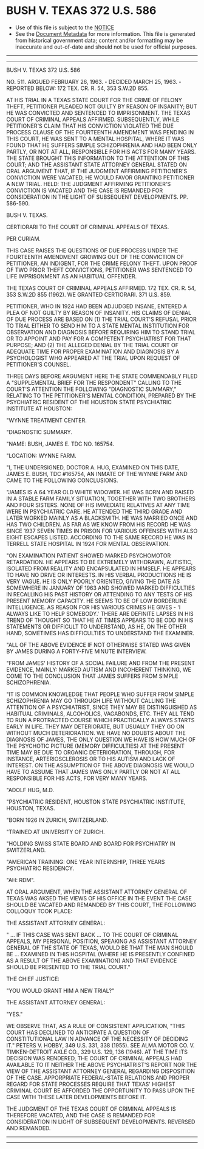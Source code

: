 ---
---

# BUSH V. TEXAS 372 U.S. 586

* Use of this file is subject to the [NOTICE](https://github.com/publicdocs/notice/blob/master/NOTICE)
* See the [Document Metadata](../../../) for more information.
  This file is generated from historical government data; content and/or formatting may be inaccurate and out-of-date and should not be used for official purposes.

----------
----------

BUSH V. TEXAS 372 U.S. 586

NO. 511.  ARGUED FEBRUARY 26, 1963.  - DECIDED MARCH 25, 1963.  - REPORTED BELOW:  172 TEX.  CR. R. 54, 353 S.W.2D 855.

AT HIS TRIAL IN A TEXAS STATE COURT FOR THE CRIME OF FELONY THEFT, PETITIONER PLEADED NOT GUILTY BY REASON OF INSANITY; BUT HE WAS CONVICTED AND SENTENCED TO IMPRISONMENT.  THE TEXAS COURT OF CRIMINAL APPEALS AFFIRMED.  SUBSEQUENTLY, WHILE PETITIONER'S CLAIM THAT HIS CONVICTION VIOLATED THE DUE PROCESS CLAUSE OF THE FOURTEENTH AMENDMENT WAS PENDING IN THIS COURT, HE WAS SENT TO A MENTAL HOSPITAL, WHERE IT WAS FOUND THAT HE SUFFERS SIMPLE SCHIZOPHRENIA AND HAD BEEN ONLY PARTLY, OR NOT AT ALL, RESPONSIBLE FOR HIS ACTS FOR MANY YEARS.  THE STATE BROUGHT THIS INFORMATION TO THE ATTENTION OF THIS COURT; AND THE ASSISTANT STATE ATTORNEY GENERAL STATED ON ORAL ARGUMENT THAT, IF THE JUDGMENT AFFIRMING PETITIONER'S CONVICTION WERE VACATED, HE WOULD FAVOR GRANTING PETITIONER A NEW TRIAL.  HELD:  THE JUDGMENT AFFIRMING PETITIONER'S CONVICTION IS VACATED AND THE CASE IS REMANDED FOR CONSIDERATION IN THE LIGHT OF SUBSEQUENT DEVELOPMENTS.  PP. 586-590.

BUSH V. TEXAS.

CERTIORARI TO THE COURT OF CRIMINAL APPEALS OF TEXAS.

PER CURIAM.

THIS CASE RAISES THE QUESTIONS OF DUE PROCESS UNDER THE FOURTEENTH AMENDMENT GROWING OUT OF THE CONVICTION OF PETITIONER, AN INDIGENT, FOR THE CRIME FELONY THEFT.  UPON PROOF OF TWO PRIOR THEFT CONVICTIONS, PETITIONER WAS SENTENCED TO LIFE IMPRISONMENT AS AN HABITUAL OFFENDER.

THE TEXAS COURT OF CRIMINAL APPEALS AFFIRMED.  172 TEX. CR. R. 54, 353 S.W.2D 855 (1962).  WE GRANTED CERTIORARI.  371 U.S. 859.

PETITIONER, WHO IN 1924 HAD BEEN ADJUDGED INSANE, ENTERED A PLEA OF NOT GUILTY BY REASON OF INSANITY.  HIS CLAIMS OF DENIAL OF DUE PROCESS ARE BASED ON (1) THE TRIAL COURT'S REFUSAL PRIOR TO TRIAL EITHER TO SEND HIM TO A STATE MENTAL INSTITUTION FOR OBSERVATION AND DIAGNOSIS BEFORE REQUIRING HIM TO STAND TRIAL OR TO APPOINT AND PAY FOR A COMPETENT PSYCHIATRIST FOR THAT PURPOSE; AND (2) THE ALLEGED DENIAL BY THE TRIAL COURT OF ADEQUATE TIME FOR PROPER EXAMINATION AND DIAGNOSIS BY A PSYCHOLOGIST WHO APPEARED AT THE TRIAL UPON REQUEST OF PETITIONER'S COUNSEL.

THREE DAYS BEFORE ARGUMENT HERE THE STATE COMMENDABLY FILED A "SUPPLEMENTAL BRIEF FOR THE RESPONDENT" CALLING TO THE COURT'S ATTENTION THE FOLLOWING "DIAGNOSTIC SUMMARY," RELATING TO THE PETITIONER'S MENTAL CONDITION, PREPARED BY THE PSYCHIATRIC RESIDENT OF THE HOUSTON STATE PSYCHIATRIC INSTITUTE AT HOUSTON:

"WYNNE TREATMENT CENTER.

"DIAGNOSTIC SUMMARY.

"NAME:  BUSH, JAMES E. TDC NO. 165754.

"LOCATION:  WYNNE FARM.

"I, THE UNDERSIGNED, DOCTOR A. HUG, EXAMINED ON THIS DATE, JAMES E. BUSH, TDC #165754, AN INMATE OF THE WYNNE FARM AND CAME TO THE FOLLOWING CONCLUSIONS.

"JAMES IS A 64 YEAR OLD WHITE WIDOWER.  HE WAS BORN AND RAISED IN A STABLE FARM FAMILY SITUATION, TOGETHER WITH TWO BROTHERS AND FOUR SISTERS.  NONE OF HIS IMMEDIATE RELATIVES AT ANY TIME WERE IN PSYCHIATRIC CARE.  HE ATTENDED THE THIRD GRADE AND LATER WORKED MAINLY AS A BLACKSMITH.  HE WAS MARRIED ONCE AND HAS TWO CHILDREN.  AS FAR AS WE KNOW FROM HIS RECORD HE WAS SINCE 1937 SEVEN TIMES IN PRISON FOR VARIOUS OFFENSES WITH ALSO EIGHT ESCAPES LISTED.  ACCORDING TO THE SAME RECORD HE WAS IN TERRELL STATE HOSPITAL IN 1924 FOR MENTAL OBSERVATION.

"ON EXAMINATION PATIENT SHOWED MARKED PSYCHOMOTOR RETARDATION.  HE APPEARS TO BE EXTREMELY WITHDRAWN, AUTISTIC, ISOLATED FROM REALITY AND ENCAPSULATED IN HIMSELF.  HE APPEARS TO HAVE NO DRIVE OR INTERESTS.  IN HIS VERBAL PRODUCTIONS HE IS VERY VAGUE.  HE IS ONLY POORLY ORIENTED, GIVING THE DATE AS SOMEWHERE IN JANUARY OF 1963 AND SHOWED MARKED DIFFICULTIES IN RECALLING HIS PAST HISTORY OR ATTENDING TO ANY TESTS OF HIS PRESENT MEMORY CAPACITY.  HE SEEMS TO BE OF LOW BORDERLINE INTELLIGENCE.  AS REASON FOR HIS VARIOUS CRIMES HE GIVES - 'I ALWAYS LIKE TO HELP SOMEBODY.'  THERE ARE DEFINITE LAPSES IN HIS TREND OF THOUGHT SO THAT HE AT TIMES APPEARS TO BE ODD IN HIS STATEMENTS OR DIFFICULT TO UNDERSTAND, AS HE, ON THE OTHER HAND, SOMETIMES HAS DIFFICULTIES TO UNDERSTAND THE EXAMINER.

"ALL OF THE ABOVE EVIDENCE IF NOT OTHERWISE STATED WAS GIVEN BY JAMES DURING A FORTY-FIVE MINUTE INTERVIEW.

"FROM JAMES' HISTORY OF A SOCIAL FAILURE AND FROM THE PRESENT EVIDENCE, MAINLY:  MARKED AUTISM AND INCOHERENT THINKING, WE COME TO THE CONCLUSION THAT JAMES SUFFERS FROM SIMPLE SCHIZOPHRENIA.

"IT IS COMMON KNOWLEDGE THAT PEOPLE WHO SUFFER FROM SIMPLE SCHIZOPHRENIA MAY GO THROUGH LIFE WITHOUT CALLING THE ATTENTION OF A PSYCHIATRIST, SINCE THEY MAY BE DISTINGUISHED AS HABITUAL CRIMINALS, ALCOHOLICS, VAGABONDS, ETC.  THEY ALL TEND TO RUN A PROTRACTED COURSE WHICH PRACTICALLY ALWAYS STARTS EARLY IN LIFE.  THEY MAY DETERIORATE, BUT USUALLY THEY GO ON WITHOUT MUCH DETERIORATION.  WE HAVE NO DOUBTS ABOUT THE DIAGNOSIS OF JAMES, THE ONLY QUESTION WE HAVE IS HOW MUCH OF THE PSYCHOTIC PICTURE (MEMORY DIFFICULTIES) AT THE PRESENT TIME MAY BE DUE TO ORGANIC DETERIORATION, THROUGH, FOR INSTANCE, ARTERIOSCLEROSIS OR TO HIS AUTISM AND LACK OF INTEREST.  ON THE ASSUMPTION OF THE ABOVE DIAGNOSIS WE WOULD HAVE TO ASSUME THAT JAMES WAS ONLY PARTLY OR NOT AT ALL RESPONSIBLE FOR HIS ACTS, FOR VERY MANY YEARS.

"ADOLF HUG, M.D.

"PSYCHIATRIC RESIDENT, HOUSTON STATE PSYCHIATRIC INSTITUTE, HOUSTON, TEXAS.

"BORN 1926 IN ZURICH, SWITZERLAND.

"TRAINED AT UNIVERSITY OF ZURICH.

"HOLDING SWISS STATE BOARD AND BOARD FOR PSYCHIATRY IN SWITZERLAND.

"AMERICAN TRAINING:  ONE YEAR INTERNSHIP, THREE YEARS PSYCHIATRIC RESIDENCY.

"AH:  RDM".

AT ORAL ARGUMENT, WHEN THE ASSISTANT ATTORNEY GENERAL OF TEXAS WAS AKSED THE VIEWS OF HIS OFFICE IN THE EVENT THE CASE SHOULD BE VACATED AND REMANDED BY THIS COURT, THE FOLLOWING COLLOQUY TOOK PLACE:

THE ASSISTANT ATTORNEY GENERAL:

"  ...  IF THIS CASE WAS SENT BACK  ...  TO THE COURT OF CRIMINAL APPEALS, MY PERSONAL POSITION, SPEAKING AS ASSISTANT ATTORNEY GENERAL OF THE STATE OF TEXAS, WOULD BE THAT THE MAN SHOULD BE  ... EXAMINED IN THIS HOSPITAL (WHERE HE IS PRESENTLY CONFINED AS A RESULT OF THE ABOVE EXAMINATION) AND THAT EVIDENCE SHOULD BE PRESENTED TO THE TRIAL COURT."

THE CHIEF JUSTICE:

"YOU WOULD GRANT HIM A NEW TRIAL?"

THE ASSISTANT ATTORNEY GENERAL:

"YES."

WE OBSERVE THAT, AS A RULE OF CONSISTENT APPLICATION, "THIS COURT HAS DECLINED TO ANTICIPATE A QUESTION OF CONSTITUTIONAL LAW IN ADVANCE OF THE NECESSITY OF DECIDING IT."  PETERS V. HOBBY, 349 U.S. 331, 338 (1955).  SEE ALMA MOTOR CO. V. TIMKEN-DETROIT AXLE CO., 329 U.S. 129, 136 (1946).  AT THE TIME ITS DECISION WAS RENDERED, THE COURT OF CRIMINAL APPEALS HAD AVAILABLE TO IT NEITHER THE ABOVE PSYCHIATRIST'S REPORT NOR THE VIEW OF THE ASSISTANT ATTORNEY GENERAL REGARDING DISPOSITION OF THE CASE.  APPORPRIATE FEDERAL-STATE RELATIONS AND PROPER REGARD FOR STATE PROCESSES REQUIRE THAT TEXAS' HIGHEST CRIMINAL COURT BE AFFORDED THE OPPORTUNITY TO PASS UPON THE CASE WITH THESE LATER DEVELOPMENTS BEFORE IT.

THE JUDGMENT OF THE TEXAS COURT OF CRIMINAL APPEALS IS THEREFORE VACATED, AND THE CASE IS REMANDED FOR CONSIDERATION IN LIGHT OF SUBSEQUENT DEVELOPMENTS.  REVERSED AND REMANDED.


----------
----------

